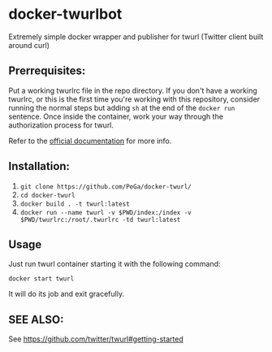 # docker-twurlbot
Extremely simple docker wrapper and publisher for twurl (Twitter client built around curl)

## Prerrequisites:

Put a working twurlrc file in the repo directory. If you don't have a working 
twurlrc, or this is the first time you're working with this repository, 
consider running the normal steps but adding `sh` at the end of the 
`docker run` sentence. Once inside the container, work your way through the 
authorization process for twurl.

Refer to the [official documentation](https://github.com/twitter/twurl#getting-started) for more info.

## Installation:

1. `git clone https://github.com/PeGa/docker-twurl/`
2. `cd docker-twurl`
3. `docker build . -t twurl:latest`
4. `docker run --name twurl -v $PWD/index:/index -v $PWD/twurlrc:/root/.twurlrc -td twurl:latest`

## Usage


Just run twurl container starting it with the following command:

```
docker start twurl
```

It will do its job and exit gracefully.

## SEE ALSO:

See https://github.com/twitter/twurl#getting-started
